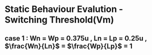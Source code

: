 # Static Behaviour Evalution - Switching Threshold(Vm)

## case 1 : Wn = Wp = 0.375u , Ln = Lp = 0.25u ,  $\frac{Wn}{Ln}$ = $\frac{Wp}{Lp}$ = 1

